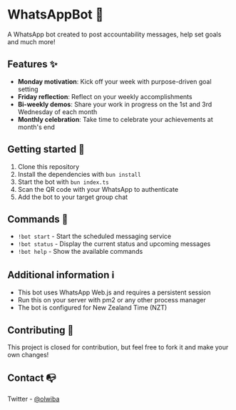 # WhatsAppBot 🤖

A WhatsApp bot created to post accountability messages, help set goals and much more!

## Features ✨

- **Monday motivation**: Kick off your week with purpose-driven goal setting
- **Friday reflection**: Reflect on your weekly accomplishments
- **Bi-weekly demos**: Share your work in progress on the 1st and 3rd Wednesday of each month
- **Monthly celebration**: Take time to celebrate your achievements at month's end

## Getting started 🚀

1. Clone this repository
2. Install the dependencies with `bun install`
3. Start the bot with `bun index.ts`
4. Scan the QR code with your WhatsApp to authenticate
5. Add the bot to your target group chat

## Commands 📝

- `!bot start` - Start the scheduled messaging service
- `!bot status` - Display the current status and upcoming messages
- `!bot help` - Show the available commands

## Additional information ℹ️

- This bot uses WhatsApp Web.js and requires a persistent session
- Run this on your server with pm2 or any other process manager
- The bot is configured for New Zealand Time (NZT)

## Contributing 🤝

This project is closed for contribution, but feel free to fork it and make your own changes!

## Contact 📭

Twitter - [@olwiba](https://twitter.com/olwiba)
